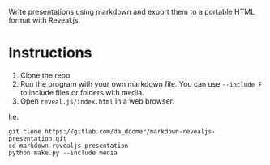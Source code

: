 Write presentations using markdown and export them to a portable HTML format with Reveal.js.

# Instructions

1. Clone the repo.
2. Run the program with your own markdown file. You can use `--include F` to
include files or folders with media.
3. Open `reveal.js/index.html` in a web browser.

I.e.

```
git clone https://gitlab.com/da_doomer/markdown-revealjs-presentation.git
cd markdown-revealjs-presentation
python make.py --include media
```